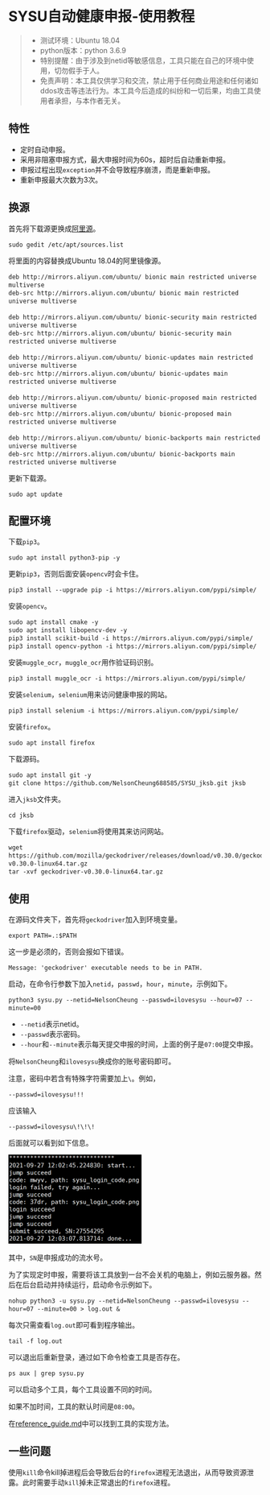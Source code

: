 # SYSU自动健康申报-使用教程

> + 测试环境：Ubuntu 18.04
> + python版本：python 3.6.9
> + 特别提醒：由于涉及到netid等敏感信息，工具只能在自己的环境中使用，切勿假手于人。
> + 免责声明：本工具仅供学习和交流，禁止用于任何商业用途和任何诸如ddos攻击等违法行为。本工具今后造成的纠纷和一切后果，均由工具使用者承担，与本作者无关。

## 特性

+ 定时自动申报。
+ 采用非阻塞申报方式，最大申报时间为60s，超时后自动重新申报。
+ 申报过程出现`exception`并不会导致程序崩溃，而是重新申报。
+ 重新申报最大次数为3次。

## 换源

首先将下载源更换成[阿里源](https://developer.aliyun.com/mirror/ubuntu)。

```shell
sudo gedit /etc/apt/sources.list
```

将里面的内容替换成Ubuntu 18.04的阿里镜像源。

```
deb http://mirrors.aliyun.com/ubuntu/ bionic main restricted universe multiverse
deb-src http://mirrors.aliyun.com/ubuntu/ bionic main restricted universe multiverse

deb http://mirrors.aliyun.com/ubuntu/ bionic-security main restricted universe multiverse
deb-src http://mirrors.aliyun.com/ubuntu/ bionic-security main restricted universe multiverse

deb http://mirrors.aliyun.com/ubuntu/ bionic-updates main restricted universe multiverse
deb-src http://mirrors.aliyun.com/ubuntu/ bionic-updates main restricted universe multiverse

deb http://mirrors.aliyun.com/ubuntu/ bionic-proposed main restricted universe multiverse
deb-src http://mirrors.aliyun.com/ubuntu/ bionic-proposed main restricted universe multiverse

deb http://mirrors.aliyun.com/ubuntu/ bionic-backports main restricted universe multiverse
deb-src http://mirrors.aliyun.com/ubuntu/ bionic-backports main restricted universe multiverse
```

更新下载源。

```shell
sudo apt update
```

## 配置环境

下载`pip3`。

```shell
sudo apt install python3-pip -y
```

更新`pip3`，否则后面安装`opencv`时会卡住。

```shell
pip3 install --upgrade pip -i https://mirrors.aliyun.com/pypi/simple/
```

安装`opencv`。

```shell
sudo apt install cmake -y
sudo apt install libopencv-dev -y
pip3 install scikit-build -i https://mirrors.aliyun.com/pypi/simple/
pip3 install opencv-python -i https://mirrors.aliyun.com/pypi/simple/
```

安装`muggle_ocr`，`muggle_ocr`用作验证码识别。

```shell
pip3 install muggle_ocr -i https://mirrors.aliyun.com/pypi/simple/
```

安装`selenium`，`selenium`用来访问健康申报的网站。

```shell
pip3 install selenium -i https://mirrors.aliyun.com/pypi/simple/
```

安装`firefox`。

```shell
sudo apt install firefox
```

下载源码。

```shell
sudo apt install git -y
git clone https://github.com/NelsonCheung688585/SYSU_jksb.git jksb
```

进入`jksb`文件夹。

```shell
cd jksb
```

下载`firefox`驱动，`selenium`将使用其来访问网站。

```shell
wget https://github.com/mozilla/geckodriver/releases/download/v0.30.0/geckodriver-v0.30.0-linux64.tar.gz
tar -xvf geckodriver-v0.30.0-linux64.tar.gz
```

## 使用

在源码文件夹下，首先将`geckodriver`加入到环境变量。

```shell
export PATH=.:$PATH
```

这一步是必须的，否则会报如下错误。

```
Message: 'geckodriver' executable needs to be in PATH. 
```

启动，在命令行参数下加入`netid`，`passwd`，`hour`，`minute`，示例如下。

```shell
python3 sysu.py --netid=NelsonCheung --passwd=ilovesysu --hour=07 --minute=00
```

+ `--netid`表示netid。
+ `--passwd`表示密码。
+ `--hour`和`--minute`表示每天提交申报的时间，上面的例子是`07:00`提交申报。

将`NelsonCheung`和`ilovesysu`换成你的账号密码即可。

注意，密码中若含有特殊字符需要加上`\`。例如，

```
--passwd=ilovesysu!!!
```

应该输入

```
--passwd=ilovesysu\!\!\!
```

后面就可以看到如下信息。

<img src="gallery/1.PNG" alt="1" style="zoom:50%;" />

其中，`SN`是申报成功的流水号。

为了实现定时申报，需要将该工具放到一台不会关机的电脑上，例如云服务器。然后在后台启动并持续运行，启动命令示例如下。

```shell
nohup python3 -u sysu.py --netid=NelsonCheung --passwd=ilovesysu --hour=07 --minute=00 > log.out &
```

每次只需查看`log.out`即可看到程序输出。

```shell
tail -f log.out
```

可以退出后重新登录，通过如下命令检查工具是否存在。

```shell
ps aux | grep sysu.py
```

可以启动多个工具，每个工具设置不同的时间。

如果不加时间，工具的默认时间是`08:00`。

在[reference_guide.md](reference_guide.md)中可以找到工具的实现方法。

## 一些问题
使用`kill`命令kill掉进程后会导致后台的`firefox`进程无法退出，从而导致资源泄露。此时需要手动`kill`掉未正常退出的`firefox`进程。